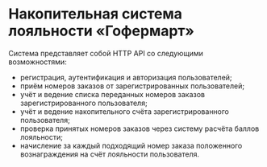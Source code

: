# Накопительная система лояльности «Гофермарт»

Система представляет собой HTTP API со следующими возможностями:

* регистрация, аутентификация и авторизация пользователей;
* приём номеров заказов от зарегистрированных пользователей;
* учёт и ведение списка переданных номеров заказов зарегистрированного пользователя;
* учёт и ведение накопительного счёта зарегистрированного пользователя;
* проверка принятых номеров заказов через систему расчёта баллов лояльности;
* начисление за каждый подходящий номер заказа положенного вознаграждения на счёт лояльности пользователя.
